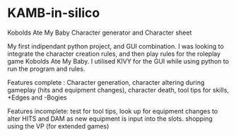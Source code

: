 # KAMB-in-silico
Kobolds Ate My Baby Character generator and Character sheet

My first indipendant python project, and GUI combination.
I was looking to integrate the character creation rules, and then play rules for the roleplay game Kobolds Ate My Baby.
I utilised KIVY for the GUI while using python to run the program and rules.

Features complete :
  Character generation, character altering during gameplay (hits and equipment changes), character death, tool tips for skills, +Edges and -Bogies
  
Features incomplete:
  test for tool tips, look up for equipment changes to alter HITS and DAM as new equipment is input into the slots. shopping using the VP (for extended games)
